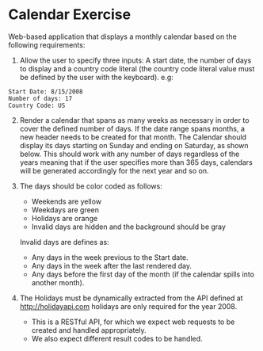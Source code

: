 # Calendar Exercise

Web-based application that displays a monthly calendar based on the following requirements:

1. Allow the user to specify three inputs: A start date, the number of days to display and a country code literal 
(the country code literal value must be defined by the user with the keyboard). e.g:
```
Start Date: 8/15/2008 
Number of days: 17 
Country Code: US
```

2. Render a calendar that spans as many weeks as necessary in order to cover the defined number of days. 
If the date range spans months, a new header needs to be created for that month. The Calendar should display its 
days starting on Sunday and ending on Saturday, as shown below. This should work with any number of days regardless of 
the years meaning that if the user specifies more than 365 days, calendars will be generated accordingly for the next year and so on.

3. The days should be color coded as follows:
    * Weekends are yellow
    * Weekdays are green
    * Holidays are orange
    * Invalid days are hidden and the background should be gray
    
    Invalid days are defines as:
    * Any days in the week previous to the Start date.
    * Any days in the week after the last rendered day.
    * Any days before the first day of the month (if the calendar spills into
      another month).
      
4. The Holidays must be dynamically extracted from the API defined at
   http://holidayapi.com holidays are only required for the year 2008.
   * This is a RESTful API, for which we expect web requests to be created and handled appropriately.
   * We also expect different result codes to be handled.